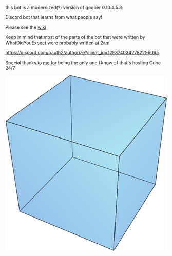 this bot is a modernized(?) version of goober 0.10.4.5.3

Discord bot that learns from what people say!

Please see the [wiki](https://github.com/rock3tsprocket/cube/wiki)

Keep in mind that most of the parts of the bot that were written by WhatDidYouExpect were probably written at 2am

https://discord.com/oauth2/authorize?client_id=1298740342782296065

Special thanks to [me](https://github.com/rock3tsprocket) for being the only one I know of that's hosting Cube 24/7

![the cube](https://raw.githubusercontent.com/rock3tsprocket/my-website/refs/heads/main/Cube-h.png)

